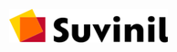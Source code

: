 <p align="center" style="color: #343a40">
  <img src="https://raw.githubusercontent.com/suvinil/.github/main/suvinil.svg" alt="suvinil" height="60px">
</p>
